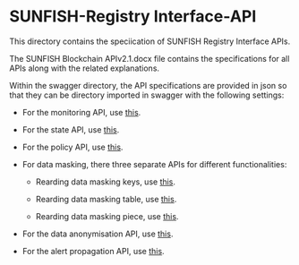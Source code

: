 # SUNFISH-Registry Interface-API

This directory contains the speciication of SUNFISH Registry Interface APIs.

The SUNFISH Blockchain APIv2.1.docx file contains the specifications for all APIs along with the related explanations.

Within the swagger directory, the API specifications are provided in json so that they can be directory imported in swagger with the following settings:

* For the monitoring API, use [this](http://editor.swagger.io/#/?import=https://raw.githubusercontent.com/sunfish-prj/SUNFISH-Platform-API/master/RegistryInterfaceAPI/swagger/AccessMonitoring.json).

* For the state API, use [this](http://editor.swagger.io/#/?import=https://raw.githubusercontent.com/sunfish-prj/SUNFISH-Platform-API/master/RegistryInterfaceAPI/swagger/State.json).

* For the policy API, use [this](http://editor.swagger.io/#/?import=https://raw.githubusercontent.com/sunfish-prj/SUNFISH-Platform-API/master/RegistryInterfaceAPI/swagger/Policy.json).

* For data masking, there three separate APIs for different functionalities:
  - Rearding data masking keys, use [this](http://editor.swagger.io/#/?import=https://raw.githubusercontent.com/sunfish-prj/SUNFISH-Platform-API/master/RegistryInterfaceAPI/swagger/DataMaskingKeys.json).

  - Rearding data masking table, use [this](http://editor.swagger.io/#/?import=https://raw.githubusercontent.com/sunfish-prj/SUNFISH-Platform-API/master/RegistryInterfaceAPI/swagger/DataMaskingTable.json).

  - Rearding data masking piece, use [this](http://editor.swagger.io/#/?import=https://raw.githubusercontent.com/sunfish-prj/SUNFISH-Platform-API/master/RegistryInterfaceAPI/swagger/DataMaskingPiece.json).

* For the data anonymisation API, use [this](http://editor.swagger.io/#/?import=https://raw.githubusercontent.com/sunfish-prj/SUNFISH-Platform-API/master/RegistryInterfaceAPI/swagger/DataAnonymisation.json).

* For the alert propagation API, use [this](http://editor.swagger.io/#/?import=https://raw.githubusercontent.com/sunfish-prj/SUNFISH-Platform-API/master/RegistryInterfaceAPI/swagger/Alert.json).
